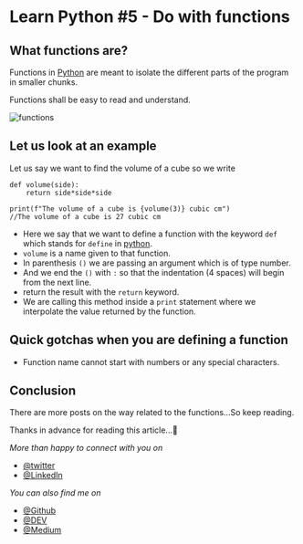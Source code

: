 # Learn Python #5 - Do with functions

## What functions are?

Functions in [Python](python.org) are meant to isolate the different parts of the program in smaller chunks.

Functions shall be easy to read and understand.

![functions](https://dev-to-uploads.s3.amazonaws.com/uploads/articles/84xs9jc0wgw2qd55j555.png)

## Let us look at an example

Let us say we want to find the volume of a cube so we write

```
def volume(side):
    return side*side*side

print(f"The volume of a cube is {volume(3)} cubic cm")
//The volume of a cube is 27 cubic cm
```

- Here we say that we want to define a function with the keyword `def` which stands for `define` in [python](python.org).
- `volume` is a name given to that function.
- In parenthesis `()` we are passing an argument which is of type number.
- And we end the `()` with `:` so that the indentation (4 spaces) will begin from the next line.
- return the result with the `return` keyword.
- We are calling this method inside a `print` statement where we interpolate the value returned by the function.

## Quick gotchas when you are defining a function

- Function name cannot start with numbers or any special characters.

## Conclusion

There are more posts on the way related to the functions...So keep reading.

Thanks in advance for reading this article...🚀

*More than happy to connect with you on*

- [@twitter](https://twitter.com/_nitinreddy3)
- [@LinkedIn](https://www.linkedin.com/in/nitinreddy3/)

*You can also find me on*

- [@Github](https://github.com/nitinreddy3)
- [@DEV](https://dev.to/nitinreddy3)
- [@Medium](https://medium.com/@nitinreddy3)
